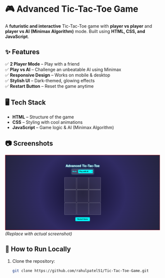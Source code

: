# 🎮 Advanced Tic-Tac-Toe Game

A **futuristic and interactive** Tic-Tac-Toe game with **player vs player** and **player vs AI (Minimax Algorithm)** mode. Built using **HTML, CSS, and JavaScript**.

## ✨ Features
✅ **2 Player Mode** – Play with a friend  
✅ **Play vs AI** – Challenge an unbeatable AI using Minimax  
✅ **Responsive Design** – Works on mobile & desktop  
✅ **Stylish UI** – Dark-themed, glowing effects  
✅ **Restart Button** – Reset the game anytime  

## 🖥️ Tech Stack
- **HTML** – Structure of the game  
- **CSS** – Styling with cool animations  
- **JavaScript** – Game logic & AI (Minimax Algorithm)  

## 📷 Screenshots
![Tic-Tac-Toe Preview](https://github.com/rahulpatel51/Tic-Tac-Toe-Game/blob/main/Img.png) *(Replace with actual screenshot)*

## 🚀 How to Run Locally
1. Clone the repository:
   ```sh
   git clone https://github.com/rahulpatel51/Tic-Tac-Toe-Game.git
